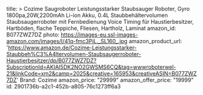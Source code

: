 title: >
  Cozime Saugroboter Leistungsstarker Staubsauger Roboter, Gyro 1800pa,20W,2200mAh Li-ion Akku, 0.4L
  Staubbehältervolumen Staubsaugerroboter mit Fernbedienung Voice Timing für Haustierbesitzer,
  Hartböden, flache Teppiche, Fliesen, Hartholz, Laminat
amazon_id: B077ZWZ7DZ
photo: https://images-eu.ssl-images-amazon.com/images/I/41q-fmc3PiL._SL160_.jpg
amazon_product_url: 'https://www.amazon.de/Cozime-Leistungsstarker-Staubbeh%C3%A4ltervolumen-Staubsaugerroboter-Haustierbesitzer/dp/B077ZWZ7DZ?SubscriptionId=AKIAI5DK2NO2GWSMS6CQ&tag=wwwroboterwel-21&linkCode=xm2&camp=2025&creative=165953&creativeASIN=B077ZWZ7DZ'
Brand: Cozime
amazon_price: "29999"
amazon_offer_price: "19999"
id: 2901736b-a2c1-452b-a805-76c1273ff6a3
